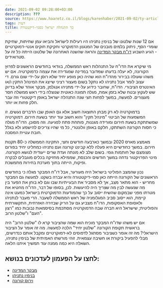 ```yaml
---
date: 2021-09-02 09:28:00+03:00
description: ???
source: https://www.haaretz.co.il/blogs/karenhaber/2021-09-02/ty-article/0000017f-f89c-d044-adff-fbfd7ac80000
tags: דעות
title: כך התנהלה ישראל כסמי-דיקטטורה
---
```


אם 12 שנות שלטונו של בנימין נתניהו היו רעילות לישראל והביאו עמן שחיתות, שחיקת שומרי הסף, ניתוק בלמים מובנים של המנגנון הדמוקרטי וחקיקת חוקים אנטי-דמוקרטיים - הגיע השבוע [דו"ח מבקר המדינה](/health/corona/2021-08-31/ty-article/.premium/0000017f-f90b-ddde-abff-fd6f76120000) והראה שהשנה האחרונה של שלטונו הייתה כל זה על סטרואידים. 

מי שיקרא את הדו"ח על התנהלות ראש הממשלה, בוודאי בחודשים הראשונים לפרוץ הקורונה, לא יעלה בדעתו שמדובר במדינה שמגדירה את עצמה כדמוקרטיה. אם יש משהו שעולה בבירור מהדו"ח הוא שהיה כאן מופע יחיד שלא רוסן על-ידי שום גורם. די עצוב לומר אבל נתניהו לא נתקל בשום מעצור רציני שייצג את המינהל התקין ו/או האינטרס הציבורי. הדו"ח, שחובר כידוע על-ידי מתניהו אנגלמן, מבקר אוהד שלא בדיוק שש לעקוץ ובטח שלא בזמן אמת, מגלה תמונה כאוטית שנוצלה בידי ראש ממשלה חסר מעצורים. למעשה, במשך לפחות חצי שנה התנהלה ישראל באופן דיקטטורי וזה עבר חלק פחות או יותר. 

בדמוקרטיה לא רק מבחן התוצאה חשוב אלא גם האופן שבו הדברים נעשים. זו המשמעות של הביטוי "מינהל תקין" והוא חשוב עוד יותר בשעת חירום. דמוקרטיה שמשתתקת בשעת חירום ומורידה מגננות, פותחת פתח לפגיעה. וזה מסוכן. הדו"ח מגלה כי חסות הקורונה השתתקו, חלקם באופן וולונטרי, כל מי שהיו צריכים להישמע ולא בגלל חובת עטיית המסכה. 

מאמצע מארס 2020 ובמשך כארבעה חודשים וחצי, התקינה הממשלה כ-80 תקנות חירום. במשך כחודשיים היא פעלה ללא קבינט קורונה ועם נתניהו כמחליט יחיד בפורום מצומצם של חותמות גומי. בשום שלב לא מונתה ועדת שרים ייעודית לנושא הקורונה. מינוי הפרויקטור נדחה במשך חודשים והכנסת, שממילא מחזיקה בכלים מוגבלים לבקרה ופיקוח, הייתה בתוך מערכת בחירות מתמשכת. 

נכון שהמצב הפוליטי בישראל היה מעורער, אבל דו"ח המבקר מגלה כי בחודשים הראשונים של הקורונה הייתה כאן סמי-דיקטטורה והיא עברה בשקט. למעשה גם המבקר מחריש - הוא מתאר מצב, אך לא מסביר את הבעייתיות שבו וגם לא בוחן את הפער בין מה שנעשה לבין מה שצריך היה להיעשות. לכן, בסופו של דבר, הדו"ח מחטיא את מטרתו מפני שבמקום שהשיח ייסוב על כך שהמודעות הדמוקרטית בישראל כמעט אינה קיימת, הוא ייסוב סביב המגלומניה של ראש הממשלה לשעבר. הרי מעבר לנתניהו ולאסופת האסקופות, הדו"ח מצביע גם על הריק שבזירה האזרחית, התקשורתית והפוליטית; שישראל היא חברה שבה הדמוקרטיה מסתכמת בסיסמאות נבובות כמו "רצון העם" ו"שלטון הרוב". 

אם יש משהו שדו"ח המבקר מוכיח הוא שמה שהציבור קרא לו "שלטון הרוב" היה בראשית תקופת הקורונה "שלטון יחיד" הלכה למעשה. מה זה אומר על הציבור הישראלי? מה זה אומר כשציבור מסתגל לדפוסים לא-דמוקרטיים ומקבל אותם כנדרשים, מבלי להפעיל ביקורת או חשיבה עצמאית. זוהי מורשתו האמיתית של בנימין נתניהו, השאלה היא כמה ממנה עוד תמשיך איתנו הלאה.

לחצו על הפעמון לעדכונים בנושא:
------------------------------

* [מבקר המדינה](/ty-tag/0000017f-da2f-d718-a5ff-faaf871b0000)
* [בנימין נתניהו](/ty-tag/benjamin-netanyahu-0000017f-da36-d494-a17f-de37e1590000)
* [וירוס קורונה](/ty-tag/coronavirus-0000017f-da2d-d42c-afff-dfff191c0000)